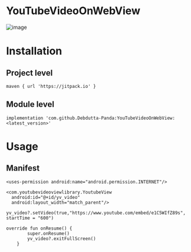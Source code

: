 # YouTubeVideoOnWebView
![image](https://user-images.githubusercontent.com/92369023/151947600-3296c393-8227-4d00-9a13-2d5ddbfba81e.png)

# Installation

## Project level
```
maven { url 'https://jitpack.io' }
```
## Module level
```
implementation 'com.github.Debdutta-Panda:YouTubeVideoOnWebView:<latest_version>'
```
# Usage
## Manifest
```
<uses-permission android:name="android.permission.INTERNET"/>
```
```
<com.youtubevideoviewlibrary.YoutubeView
  android:id="@+id/yv_video"
  android:layout_width="match_parent"/>
```
```
yv_video?.setVideo(true,"https://www.youtube.com/embed/e1C5WIfZ89s", startTime = "600")
```
```
override fun onResume() {
        super.onResume()
        yv_video?.exitFullScreen()
    }
```
